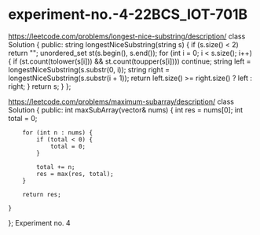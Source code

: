 # experiment-no.-4-22BCS_IOT-701B
https://leetcode.com/problems/longest-nice-substring/description/
class Solution {
public:
    string longestNiceSubstring(string s) {
        if (s.size() < 2)
            return "";
        unordered_set<char> st(s.begin(), s.end());
        for (int i = 0; i < s.size(); i++) {
            if (st.count(tolower(s[i])) && st.count(toupper(s[i])))
                continue;
            string left = longestNiceSubstring(s.substr(0, i));
            string right = longestNiceSubstring(s.substr(i + 1));
            return left.size() >= right.size() ? left : right;
        }
        return s;
    }
};


https://leetcode.com/problems/maximum-subarray/description/
class Solution {
public:
    int maxSubArray(vector<int>& nums) {
        int res = nums[0];
        int total = 0;

        for (int n : nums) {
            if (total < 0) {
                total = 0;
            }

            total += n;
            res = max(res, total);
        }

        return res;     
        
    }
}; 
Experiment no. 4
